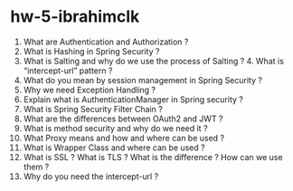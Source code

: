 # hw-5-ibrahimclk
1. What are Authentication and Authorization ?
2. What is Hashing in Spring Security ?
3. What is Salting and why do we use the process of Salting ?
4. What is “intercept-url” pattern ?
5. What do you mean by session management in Spring Security ?
6. Why we need Exception Handling ?
7. Explain what is AuthenticationManager in Spring security ?
8. What is Spring Security Filter Chain ?
9. What are the differences between OAuth2 and  JWT ?
10. What is method security and why do we need it ?
11. What Proxy means and how and where can be used ?
12. What is Wrapper Class and where can be used ?
13. What is SSL ? What is TLS ? What is the difference ? How can we use them ?
14. Why do you need the intercept-url ?
